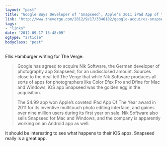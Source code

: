 ```yaml
---
layout: "post"
title: "Google Buys Developer of ‘Snapseed’, Apple’s 2011 iPad App of the Year"
link: "http://www.theverge.com/2012/9/17/3346182/google-acquires-snapseed-nik-software"
tags: 
- "links"
date: "2012-09-17 15:48:09"
ogtype: "article"
bodyclass: "post"
---
```


Ellis Hamburger writing for The Verge:

> Google has agreed to acquire Nik Software, the German developer of photography app Snapseed, for an undisclosed amount. Sources close to the deal tell The Verge that while Nik Software produces all sorts of apps for photographers like Color Efex Pro and Dfine for Mac and Windows, iOS app Snapseed was the golden egg in the acquisition.
> 
> The $4.99 app won Apple’s coveted iPad App Of The Year award in 2011 for its inventive multitouch photo editing interface, and gaines over nine million users during its first year on sale. Nik Software also sells Snapseed for Mac and Windows, and the company is apparently working on an Android app as well.

It should be interesting to see what happens to their iOS apps. Snapseed really is a great app.
